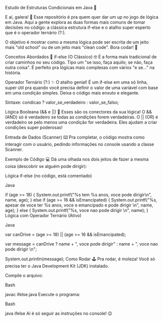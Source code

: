 Estudo de Estruturas Condicionais em Java 🧐


E aí, galera! 👋 Esse repositório é pra quem quer dar um up no jogo de lógica em Java. Aqui a gente explora as duas formas mais comuns de tomar decisões no código: a clássica estrutura if-else e o atalho super esperto que é o operador ternário (?:).

O objetivo é mostrar como a mesma lógica pode ser escrita de um jeito mais "old school" ou de um jeito mais "clean code". Bora codar! 🚀

Conceitos Abordados 🧠
if-else (O Clássico) 🤓
É a forma mais tradicional de criar caminhos no seu código. Tipo um "se isso, faça aquilo; se não, faça outra coisa". É perfeito pra lógicas mais complexas com vários "e se..." na história.

Operador Ternário (?:) ✨
O atalho genial! É um if-else em uma só linha, super útil pra quando você precisa definir o valor de uma variável com base em uma condição simples. Deixa o código mais enxuto e elegante.

Sintaxe: condicao ? valor_se_verdadeiro : valor_se_falso;

Lógica Booleana (&& e ||) 🤔
Esses são os conectores da sua lógica! O && (AND) só é verdadeiro se todas as condições forem verdadeiras. O || (OR) é verdadeiro se pelo menos uma condição for verdadeira. Eles ajudam a criar condições super poderosas!

Entrada de Dados (Scanner) ⌨️
Pra completar, o código mostra como interagir com o usuário, pedindo informações no console usando a classe Scanner.

Exemplo de Código 💻
Dá uma olhada nos dois jeitos de fazer a mesma coisa (descobrir se alguém pode dirigir):

Lógica if-else (no código, está comentado)

Java

if (age >= 18) {
    System.out.printf("%s tem %s anos, voce pode dirigir\n", name, age);
} else if (age >= 16 && isEmancipated) {
    System.out.printf("%s, apesar de voce ter %s anos, voce e emancipado e pode dirigir \n", name, age);
} else {
    System.out.printf("%s, voce nao pode dirigir \n", name);
}
Lógica com Operador Ternário (Ativo)

Java

var canDrive = (age >= 18) || (age >= 16 && isEmancipated);

var message = canDrive ?
    name + ", voce pode dirigir" :
    name + ", voce nao pode dirigir \n";

System.out.println(message);
Como Rodar 🕹️
Pra rodar, é moleza! Você só precisa ter o Java Development Kit (JDK) instalado.

Compile o arquivo:

Bash

javac ifelse.java
Execute o programa:

Bash

java ifelse
Aí é só seguir as instruções no console! 😉
